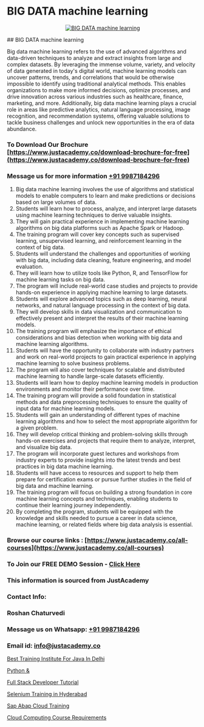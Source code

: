 # BIG DATA machine learning

<p align="center">
  <a href="https://justacademy.co/course-detail/machine-learning">
    <img src="https://justacademy.co/storage2/course_image/1709713428_course_image.webp" alt="BIG DATA machine learning">
  </a>
</p>
## BIG DATA machine learning

Big data machine learning refers to the use of advanced algorithms and data-driven techniques to analyze and extract insights from large and complex datasets. By leveraging the immense volume, variety, and velocity of data generated in today's digital world, machine learning models can uncover patterns, trends, and correlations that would be otherwise impossible to identify using traditional analytical methods. This enables organizations to make more informed decisions, optimize processes, and drive innovation across various industries such as healthcare, finance, marketing, and more. Additionally, big data machine learning plays a crucial role in areas like predictive analytics, natural language processing, image recognition, and recommendation systems, offering valuable solutions to tackle business challenges and unlock new opportunities in the era of data abundance.
### To Download Our Brochure [https://www.justacademy.co/download-brochure-for-free](https://www.justacademy.co/download-brochure-for-free)
### Message us for more information [+91 9987184296](https://api.whatsapp.com/send?phone=919987184296)
1) Big data machine learning involves the use of algorithms and statistical models to enable computers to learn and make predictions or decisions based on large volumes of data.
2) Students will learn how to process, analyze, and interpret large datasets using machine learning techniques to derive valuable insights.
3) They will gain practical experience in implementing machine learning algorithms on big data platforms such as Apache Spark or Hadoop.
4) The training program will cover key concepts such as supervised learning, unsupervised learning, and reinforcement learning in the context of big data.
5) Students will understand the challenges and opportunities of working with big data, including data cleaning, feature engineering, and model evaluation.
6) They will learn how to utilize tools like Python, R, and TensorFlow for machine learning tasks on big data.
7) The program will include real-world case studies and projects to provide hands-on experience in applying machine learning to large datasets.
8) Students will explore advanced topics such as deep learning, neural networks, and natural language processing in the context of big data.
9) They will develop skills in data visualization and communication to effectively present and interpret the results of their machine learning models.
10) The training program will emphasize the importance of ethical considerations and bias detection when working with big data and machine learning algorithms.
11) Students will have the opportunity to collaborate with industry partners and work on real-world projects to gain practical experience in applying machine learning to solve business problems.
12) The program will also cover techniques for scalable and distributed machine learning to handle large-scale datasets efficiently.
13) Students will learn how to deploy machine learning models in production environments and monitor their performance over time.
14) The training program will provide a solid foundation in statistical methods and data preprocessing techniques to ensure the quality of input data for machine learning models.
15) Students will gain an understanding of different types of machine learning algorithms and how to select the most appropriate algorithm for a given problem.
16) They will develop critical thinking and problem-solving skills through hands-on exercises and projects that require them to analyze, interpret, and visualize big data.
17) The program will incorporate guest lectures and workshops from industry experts to provide insights into the latest trends and best practices in big data machine learning.
18) Students will have access to resources and support to help them prepare for certification exams or pursue further studies in the field of big data and machine learning.
19) The training program will focus on building a strong foundation in core machine learning concepts and techniques, enabling students to continue their learning journey independently.
20) By completing the program, students will be equipped with the knowledge and skills needed to pursue a career in data science, machine learning, or related fields where big data analysis is essential.

### Browse our course links : [https://www.justacademy.co/all-courses](https://www.justacademy.co/all-courses) 
### To Join our FREE DEMO Session - [Click Here](https://www.justacademy.co/register-for-course-demo)


### This information is sourced from JustAcademy
### Contact Info:
### Roshan Chaturvedi
### Message us on Whatsapp: [+91 9987184296](https://api.whatsapp.com/send?phone=919987184296)
### Email id: [info@justacademy.co](mailto:info@justacademy.co)
                
[Best Training Institute For Java In Delhi](https://www.linkedin.com/pulse/best-training-institute-java-delhi-justacademy-london-jamqf?trackingId=2QXXdE9weagZyus9AqK1wg%3D%3D&lipi=urn%3Ali%3Apage%3Ad_flagship3_company_admin%3BosK2%2F2EMSuK0OJgUxbYcDg%3D%3D)

[Python &](https://www.linkedin.com/pulse/python-justacademy-coventry-5tywe?trackingId=nUGCO8eKdan0vpgOrTkhrg%3D%3D&lipi=urn%3Ali%3Apage%3Ad_flagship3_company_admin%3BJZ1BlOL5QLWznvJO1ReiaA%3D%3D)

[Full Stack Developer Tutorial](https://medium.com/@akanshapatil/full-stack-developer-tutorial-a136e6edfe6f)

[Selenium Training in Hyderabad](https://medium.com/@namusn/selenium-training-in-hyderabad-e335eea475fa)

[Sap Abap Cloud Training](https://justacademyin.github.io/justacademy/sap-abap-cloud-training)

[Cloud Computing Course Requirements](https://justacademyin.github.io/justacademy/cloud-computing-course-requirements)

